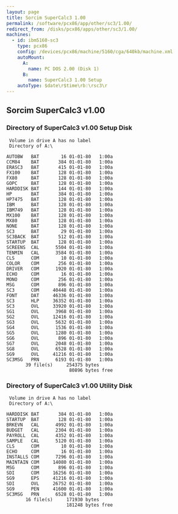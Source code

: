 ```yaml
---
layout: page
title: Sorcim SuperCalc3 1.00
permalink: /software/pcx86/app/other/sc3/1.00/
redirect_from: /disks/pcx86/apps/other/sc3/1.00/
machines:
  - id: ibm5160-sc3
    type: pcx86
    config: /devices/pcx86/machine/5160/cga/640kb/machine.xml
    autoMount:
      A:
        name: PC DOS 2.00 (Disk 1)
      B:
        name: SuperCalc3 1.00 Setup
    autoType: $date\r$time\rb:\rsc3\r
---
```


Sorcim SuperCalc3 v1.00
-----------------------

### Directory of SuperCalc3 v1.00 Setup Disk

	 Volume in drive A has no label
	 Directory of A:\

	AUTOBW   BAT        16 01-01-80   1:00a
	CCM84    BAT       384 01-01-80   1:00a
	ERASC3   BAT       415 01-01-80   1:00a
	FX100    BAT       128 01-01-80   1:00a
	FX80     BAT       128 01-01-80   1:00a
	GOPC     BAT       128 01-01-80   1:00a
	HARDDISK BAT       144 01-01-80   1:00a
	HP       BAT       384 01-01-80   1:00a
	HP7475   BAT       128 01-01-80   1:00a
	IBM      BAT       128 01-01-80   1:00a
	IBM749   BAT       128 01-01-80   1:00a
	MX100    BAT       128 01-01-80   1:00a
	MX80     BAT       128 01-01-80   1:00a
	NONE     BAT       128 01-01-80   1:00a
	SC3      BAT        29 01-01-80   1:00a
	SC3BACK  BAT       512 01-01-80   1:00a
	STARTUP  BAT       128 01-01-80   1:00a
	SCREENS  CAL      5504 01-01-80   1:00a
	TENMIN   CAL      3584 01-01-80   1:00a
	CLS      COM        10 01-01-80   1:00a
	COLOR    COM       256 01-01-80   1:00a
	DRIVER   COM      1920 01-01-80   1:00a
	ECHO     COM        16 01-01-80   1:00a
	MONO     COM       256 01-01-80   1:00a
	MSG      COM       896 01-01-80   1:00a
	SC3      COM     40448 01-01-80   1:00a
	FONT     DAT     46336 01-01-80   1:00a
	SC3      HLP     36352 01-01-80   1:00a
	SC3      OVL     33920 01-01-80   1:00a
	SG1      OVL      3968 01-01-80   1:00a
	SG2      OVL     12416 01-01-80   1:00a
	SG3      OVL      5632 01-01-80   1:00a
	SG4      OVL      1536 01-01-80   1:00a
	SG5      OVL      1280 01-01-80   1:00a
	SG6      OVL       896 01-01-80   1:00a
	SG7      OVL      2048 01-01-80   1:00a
	SG8      OVL      6528 01-01-80   1:00a
	SG9      OVL     41216 01-01-80   1:00a
	SC3MSG   PRN      6193 01-01-80   1:00a
	       39 file(s)     254375 bytes
	                       80896 bytes free

### Directory of SuperCalc3 v1.00 Utility Disk

	 Volume in drive A has no label
	 Directory of A:\

	HARDDISK BAT       384 01-01-80   1:00a
	STARTUP  BAT       128 01-01-80   1:00a
	BRKEVN   CAL      4992 01-01-80   1:00a
	BUDGET   CAL      2304 01-01-80   1:00a
	PAYROLL  CAL      4352 01-01-80   1:00a
	SAMPLE   CAL      5120 01-01-80   1:00a
	CLS      COM        10 01-01-80   1:00a
	ECHO     COM        16 01-01-80   1:00a
	INSTALLS COM      7296 01-01-80   1:00a
	MAINTAIN COM     14080 01-01-80   1:00a
	MSG      COM       896 01-01-80   1:00a
	SDI      COM     16256 01-01-80   1:00a
	SG9      EPS     41216 01-01-80   1:00a
	SDI      OVL     26752 01-01-80   1:00a
	SG9      PEN     41600 01-01-80   1:00a
	SC3MSG   PRN      6528 01-01-80   1:00a
	       16 file(s)     171930 bytes
	                      181248 bytes free
